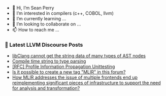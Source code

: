 - 👋 Hi, I’m Sean Perry
- 👀 I’m interested in compilers (c++, COBOL, llvm)
- 🌱 I’m currently learning ...
- 💞️ I’m looking to collaborate on ...
- 📫 How to reach me ...

<!---
s66perry/s66perry is a ✨ special ✨ repository because its `README.md` (this file) appears on your GitHub profile.
You can click the Preview link to take a look at your changes.
--->
### 📕 Latest LLVM Discourse Posts

<!-- DISCOURSE-LLVM:START -->
- [libClang cannot get the string data of many types of AST nodes](https://discourse.llvm.org/t/libclang-cannot-get-the-string-data-of-many-types-of-ast-nodes/73757#post_3)
- [Compile time string to type parsing](https://discourse.llvm.org/t/compile-time-string-to-type-parsing/73564#post_2)
- [[RFC] Profile Information Propagation Unittesting](https://discourse.llvm.org/t/rfc-profile-information-propagation-unittesting/73595#post_10)
- [Is it possible to create a new tag &quot;MLIR&quot; in this forum?](https://discourse.llvm.org/t/is-it-possible-to-create-a-new-tag-mlir-in-this-forum/73763#post_1)
- [How MLIR addresses the issue of multiple frontends end up reimplementing significant pieces of infrastructure to support the need for analysis and transformation?](https://discourse.llvm.org/t/how-mlir-addresses-the-issue-of-multiple-frontends-end-up-reimplementing-significant-pieces-of-infrastructure-to-support-the-need-for-analysis-and-transformation/73762#post_1)
<!-- DISCOURSE-LLVM:END -->
